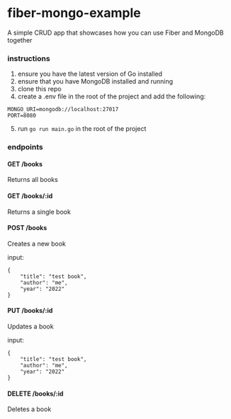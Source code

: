# fiber-mongo-example

A simple CRUD app that showcases how you can use Fiber and MongoDB together

### instructions

1. ensure you have the latest version of Go installed
2. ensure that you have MongoDB installed and running
3. clone this repo
4. create a .env file in the root of the project and add the following:

```
MONGO_URI=mongodb://localhost:27017
PORT=8080
```

5. run `go run main.go` in the root of the project

### endpoints

#### GET /books

Returns all books

#### GET /books/:id

Returns a single book

#### POST /books

Creates a new book

input:

```
{
    "title": "test book",
    "author": "me",
    "year": "2022"
}
```

#### PUT /books/:id

Updates a book

input:

```
{
    "title": "test book",
    "author": "me",
    "year": "2022"
}
```

#### DELETE /books/:id

Deletes a book
